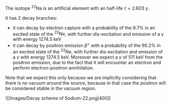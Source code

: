 The isotope $^{22}\text{Na}$ is an artificial element with an half-life $\tau= 2.603\ \text{y}$.

It has 2 decay branches:
- it can decay by electron capture with a probability of the $9.7\%$ in an excited state of the $^{22}\text{Ne}$, with further dis-excitation and emission of a $\gamma$ with energy $1274.5\ \text{keV}$ 
- it can decay by positron emission $\beta^{+}$ with a probability of the $90.2\%$ in an excited state of the $^{22}\text{Ne}$, with further dis-excitation and emission of a $\gamma$ with energy $1274.5\ \text{keV}$. Moreover we expect a $\gamma$ of $511\ \text{keV}$ from the positron emission, due to the fact that it will encounter an electron and perform electron-positron annihilation. 

Note that we expect this only because we are implicitly considering that there is no vacuum around the source, because in that case the positron will be considered stable in the vacuum region.

![[Images/Decay scheme of Sodium-22.png|400]]